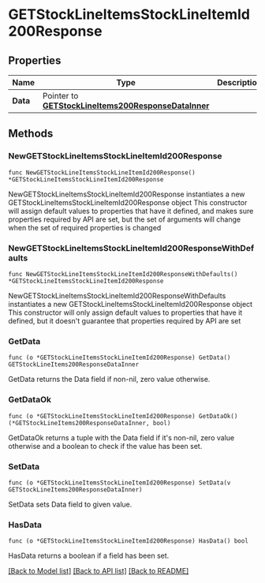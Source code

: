 # GETStockLineItemsStockLineItemId200Response

## Properties

Name | Type | Description | Notes
------------ | ------------- | ------------- | -------------
**Data** | Pointer to [**GETStockLineItems200ResponseDataInner**](GETStockLineItems200ResponseDataInner.md) |  | [optional] 

## Methods

### NewGETStockLineItemsStockLineItemId200Response

`func NewGETStockLineItemsStockLineItemId200Response() *GETStockLineItemsStockLineItemId200Response`

NewGETStockLineItemsStockLineItemId200Response instantiates a new GETStockLineItemsStockLineItemId200Response object
This constructor will assign default values to properties that have it defined,
and makes sure properties required by API are set, but the set of arguments
will change when the set of required properties is changed

### NewGETStockLineItemsStockLineItemId200ResponseWithDefaults

`func NewGETStockLineItemsStockLineItemId200ResponseWithDefaults() *GETStockLineItemsStockLineItemId200Response`

NewGETStockLineItemsStockLineItemId200ResponseWithDefaults instantiates a new GETStockLineItemsStockLineItemId200Response object
This constructor will only assign default values to properties that have it defined,
but it doesn't guarantee that properties required by API are set

### GetData

`func (o *GETStockLineItemsStockLineItemId200Response) GetData() GETStockLineItems200ResponseDataInner`

GetData returns the Data field if non-nil, zero value otherwise.

### GetDataOk

`func (o *GETStockLineItemsStockLineItemId200Response) GetDataOk() (*GETStockLineItems200ResponseDataInner, bool)`

GetDataOk returns a tuple with the Data field if it's non-nil, zero value otherwise
and a boolean to check if the value has been set.

### SetData

`func (o *GETStockLineItemsStockLineItemId200Response) SetData(v GETStockLineItems200ResponseDataInner)`

SetData sets Data field to given value.

### HasData

`func (o *GETStockLineItemsStockLineItemId200Response) HasData() bool`

HasData returns a boolean if a field has been set.


[[Back to Model list]](../README.md#documentation-for-models) [[Back to API list]](../README.md#documentation-for-api-endpoints) [[Back to README]](../README.md)


